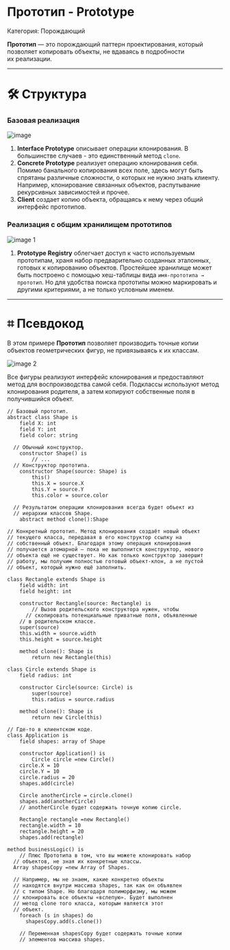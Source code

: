 # Прототип - Prototype

Категория: Порождающий

**Прототип** — это порождающий паттерн проектирования, который позволяет копировать объекты, не вдаваясь в подробности их реализации.

---

# 🛠️ Структура

### Базовая реализация

![image](https://github.com/user-attachments/assets/275e5da3-ae14-45de-b618-66b43a24000f)


1. **Interface Prototype** описывает операции клонирования. В большинстве случаев - это единственный метод `clone`.
2. **Concrete Prototype** реализует операцию клонирования себя. Помимо банального копирования всех поле, здесь могут быть спрятаны различные сложности, о которых не нужно знать клиенту. Например, клонирование связанных объектов, распутывание рекурсивных зависимостей и прочее.
3. **Client** создает копию объекта, обращаясь к нему через общий интерфейс прототипов.

### Реализация с общим хранилищем прототипов

![image 1](https://github.com/user-attachments/assets/eb69dbf6-3681-4617-9779-14faeb07d1a7)


1. **Prototype Registry** облегчает доступ к часто используемым прототипам, храня набор предварительно созданных эталонных, готовых к копированию объектов. Простейшее хранилище может быть построено с помощью хеш-таблицы вида `имя-прототипа → прототип`. Но для удобства поиска прототипы можно маркировать и другими критериями, а не только условным именем.

---

# ⌗ Псевдокод

В этом примере **Прототип** позволяет производить точные копии объектов геометрических фигур, не привязываясь к их классам.

![image 2](https://github.com/user-attachments/assets/6aede519-e874-47dd-8145-4121276fec79)


Все фигуры реализуют интерфейс клонирования и предоставляют метод для воспроизводства самой себя. Подклассы используют метод клонирования родителя, а затем копируют собственные поля в получившийся объект.

```
// Базовый прототип.
abstract class Shape is 
	field X: int
	field Y: int
	field color: string

  // Обычный конструктор.
	constructor Shape() is
		// ...
  // Конструктор прототипа.
	constructor Shape(source: Shape) is
		this()
		this.X = source.X
		this.Y = source.Y
		this.color = source.color

  // Результатом операции клонирования всегда будет объект из
  // иерархии классов Shape.
	abstract method clone():Shape

// Конкретный прототип. Метод клонирования создаёт новый объект
// текущего класса, передавая в его конструктор ссылку на
// собственный объект. Благодаря этому операция клонирования
// получается атомарной — пока не выполнится конструктор, нового
// объекта ещё не существует. Но как только конструктор завершит
// работу, мы получим полностью готовый объект-клон, а не пустой
// объект, который нужно ещё заполнить.

class Rectangle extends Shape is 
	field width: int
	field height: int

	constructor Rectangle(source: Rectangle) is
		// Вызов родительского конструктора нужен, чтобы
	  // скопировать потенциальные приватные поля, объявленные
    // в родительском классе.
	super(source)
	this.width = source.width
	this.height = source.height

	method clone(): Shape is
		return new Rectangle(this)

class Circle extends Shape is
	field radius: int

	constructor Circle(source: Circle) is
		super(source)
		this.radius = source.radius

	method clone(): Shape is
		return new Circle(this)

// Где-то в клиентском коде.
class Application is 
	field shapes: array of Shape

	constructor Application() is
		Circle circle =new Circle()
    circle.X = 10
    circle.Y = 10
    circle.radius = 20
    shapes.add(circle)

    Circle anotherCircle = circle.clone()
    shapes.add(anotherCircle)
    // anotherCircle будет содержать точную копию circle.

    Rectangle rectangle =new Rectangle()
    rectangle.width = 10
    rectangle.height = 20
    shapes.add(rectangle)

method businessLogic() is
	// Плюс Прототипа в том, что вы можете клонировать набор
  // объектов, не зная их конкретные классы.
  Array shapesCopy =new Array of Shapes.

  // Например, мы не знаем, какие конкретно объекты
  // находятся внутри массива shapes, так как он объявлен
  // с типом Shape. Но благодаря полиморфизму, мы можем
  // клонировать все объекты «вслепую». Будет выполнен
  // метод clone того класса, которым является этот
  // объект.
	foreach (s in shapes) do
	  shapesCopy.add(s.clone())

    // Переменная shapesCopy будет содержать точные копии
    // элементов массива shapes.
```
